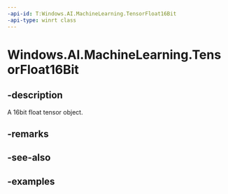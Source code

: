 ```yaml
---
-api-id: T:Windows.AI.MachineLearning.TensorFloat16Bit
-api-type: winrt class
---
```


<!-- Class syntax.
public class TensorFloat16Bit : ILearningModelFeatureValue, ITensor
-->

# Windows.AI.MachineLearning.TensorFloat16Bit

## -description
A 16bit float tensor object.
## -remarks

## -see-also

## -examples

